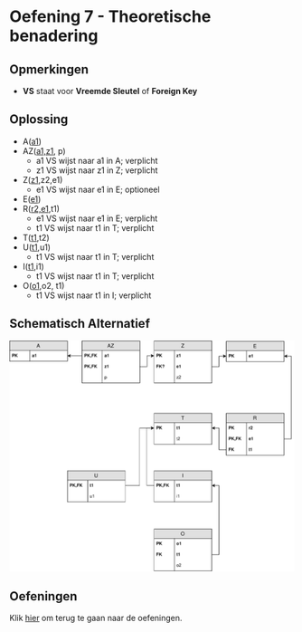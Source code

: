 # Oefening 7 - Theoretische benadering

## Opmerkingen
- **VS** staat voor **Vreemde Sleutel** of **Foreign Key**

## Oplossing
- A(<ins>a1</ins>)​
- AZ(<ins>a1,z1</ins>, p) ​
    - a1 VS wijst naar a1 in A; verplicht ​
    - z1 VS wijst naar z1 in Z; verplicht ​
- Z(<ins>z1</ins>,z2,e1)​
    - e1 VS wijst naar e1 in E; optioneel​
- E(<ins>e1</ins>)​
- R(<ins>r2,e1</ins>,t1)​
    - e1 VS wijst naar e1 in E; verplicht​
    - t1 VS wijst naar t1 in T; verplicht​
- T(<ins>t1</ins>,t2)​
- U(<ins>t1</ins>,u1)​
    - t1 VS wijst naar t1 in T; verplicht​
- I(<ins>t1</ins>,i1)​
    - t1 VS wijst naar t1 in T; verplicht​
- O(<ins>o1</ins>,o2, t1)​
    - t1 VS wijst naar t1 in I; verplicht

## Schematisch Alternatief
<img src="./exercise-7.svg">

## Oefeningen
Klik [hier](../exercises.md) om terug te gaan naar de oefeningen.
